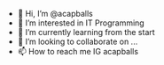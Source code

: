 - 👋 Hi, I’m @acapballs
- 👀 I’m interested in IT Programming
- 🌱 I’m currently learning from the start
- 💞️ I’m looking to collaborate on ...
- 📫 How to reach me IG acapballs
  

<!---
acapballs/acapballs is a ✨ special ✨ repository because its `README.md` (this file) appears on your GitHub profile.
You can click the Preview link to take a look at your changes.
--->
